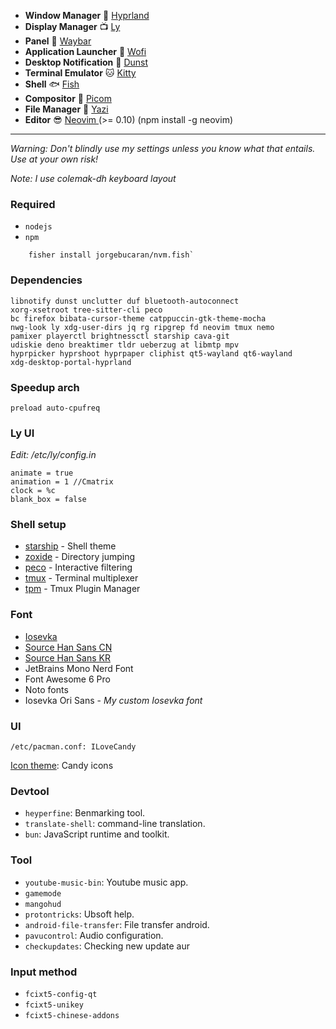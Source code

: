 - **Window Manager** :bento: [ Hyprland ](https://hyprland.org/)
- **Display Manager** :tv: [Ly](https://github.com/fairyglade/ly)
- **Panel** :blossom: [ Waybar ](https://github.com/Alexays/Waybar)
- **Application Launcher** :rocket: [ Wofi ](https://hg.sr.ht/~scoopta/wofi)
- **Desktop Notification** :herb: [Dunst](https://github.com/dunst-project/dunst)
- **Terminal Emulator** :cat: [ Kitty ](https://sw.kovidgoyal.net/kitty)
- **Shell** :fish: [ Fish ](https://fishshell.com/)
- **Compositor** :shaved_ice: [Picom](https://github.com/yshui/picom)
- **File Manager** :flower_playing_cards: [ Yazi ](https://yazi-rs.github.io/docs/)
- **Editor** :sunglasses: [ Neovim ](https://github.com/neovim/neovim) (>= 0.10) (npm install -g neovim)

---

_Warning: Don't blindly use my settings unless you know what that entails. Use at your own risk!_

_Note: I use colemak-dh keyboard layout_

### Required
- `nodejs`
- `npm`

```
    fisher install jorgebucaran/nvm.fish`
```

### Dependencies

```
libnotify dunst unclutter duf bluetooth-autoconnect
xorg-xsetroot tree-sitter-cli peco
bc firefox bibata-cursor-theme catppuccin-gtk-theme-mocha
nwg-look ly xdg-user-dirs jq rg ripgrep fd neovim tmux nemo
pamixer playerctl brightnessctl starship cava-git
udiskie deno breaktimer tldr ueberzug at libmtp mpv
hyprpicker hyprshoot hyprpaper cliphist qt5-wayland qt6-wayland
xdg-desktop-portal-hyprland

```

### Speedup arch
```
preload auto-cpufreq

```

### Ly UI
_Edit: /etc/ly/config.in_
```
animate = true
animation = 1 //Cmatrix
clock = %c
blank_box = false
```

### Shell setup

- [starship](https://starship.rs/) - Shell theme
- [zoxide](https://github.com/ajeetdsouza/zoxide) - Directory jumping
- [peco](https://github.com/peco/peco) - Interactive filtering
- [tmux](https://github.com/tmux/tmux) - Terminal multiplexer
- [tpm](https://github.com/tmux-plugins/tpm) - Tmux Plugin Manager

### Font
- [ Iosevka ](https://github.com/be5invis/Iosevka)
- [ Source Han Sans CN](https://software.manjaro.org/package/adobe-source-han-sans-cn-fonts)
- [ Source Han Sans KR](https://software.manjaro.org/package/adobe-source-han-sans-kr-fonts)
- JetBrains Mono Nerd Font
- Font Awesome 6 Pro
- Noto fonts
- Iosevka Ori Sans - _My custom Iosevka font_
### UI
    /etc/pacman.conf: ILoveCandy
[Icon theme](https://github.com/EliverLara/candy-icons): Candy icons

### Devtool

- `heyperfine`: Benmarking tool.
- `translate-shell`: command-line translation.
- `bun`: JavaScript runtime and toolkit.

### Tool

- `youtube-music-bin`: Youtube music app.
- `gamemode`
- `mangohud`
- `protontricks`: Ubsoft help.
- `android-file-transfer`: File transfer android.
- `pavucontrol`: Audio configuration.
- `checkupdates`: Checking new update aur

### Input method

- `fcixt5-config-qt`
- `fcixt5-unikey`
- `fcixt5-chinese-addons`
